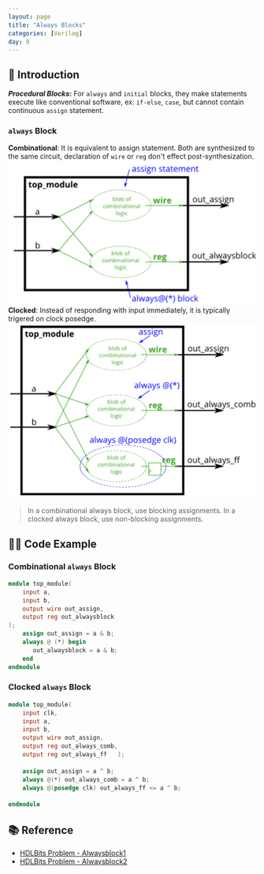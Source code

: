 ```yaml
---
layout: page
title: "Always Blocks"
categories: [Verilog]
day: 9
---
```


## 📌 Introduction

***Procedural Blocks*:** For ```always``` and ```initial``` blocks, they make statements execute like conventional software, ex: ```if-else```, ```case```, but cannot contain continuous ```assign``` statement.

### ```always``` Block
**Combinational**: It is equivalent to assign statement. Both are synthesized to the same circuit, declaration of ```wire``` or ```reg``` don't effect post-synthesization.
![alt text](../assets/Combinational_always.png)
**Clocked**: Instead of responding with input immediately, it is typically trigered on clock posedge.
![alt text](../assets/Clocked_always.png)
> In a combinational always block, use blocking assignments. In a clocked always block, use non-blocking assignments.

## 🧑‍💻 Code Example

### Combinational ```always``` Block
```verilog
module top_module(
    input a, 
    input b,
    output wire out_assign,
    output reg out_alwaysblock
);
	assign out_assign = a & b;
    always @ (*) begin
       out_alwaysblock = a & b; 
    end
endmodule
```

### Clocked ```always``` Block
```verilog
module top_module(
    input clk,
    input a,
    input b,
    output wire out_assign,
    output reg out_always_comb,
    output reg out_always_ff   );
    
    assign out_assign = a ^ b;
    always @(*) out_always_comb = a ^ b;
    always @(posedge clk) out_always_ff <= a ^ b;

endmodule
```

## 📚 Reference
* [HDLBits Problem - Alwaysblock1](https://hdlbits.01xz.net/wiki/Alwaysblock1)
* [HDLBits Problem - Alwaysblock2](https://hdlbits.01xz.net/wiki/Alwaysblock2)
